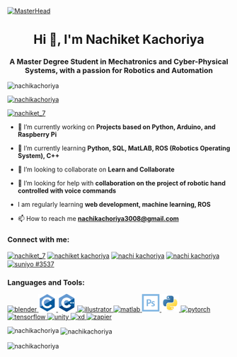 [![MasterHead](https://www.netpower.vn/wp-content/uploads/2020/12/hiring-engineers-14.gif)](https://NachiKachoriya.io)
<h1 align="center">Hi 👋, I'm Nachiket Kachoriya</h1>
<h3 align="center">A Master Degree Student in Mechatronics and Cyber-Physical Systems, with a passion for Robotics and Automation</h3>

<p align="left"> <img src="https://komarev.com/ghpvc/?username=nachikachoriya&label=Profile%20views&color=0e75b6&style=flat" alt="nachikachoriya" /> </p>

<p align="left"> <a href="https://github.com/ryo-ma/github-profile-trophy"><img src="https://github-profile-trophy.vercel.app/?username=nachikachoriya" alt="nachikachoriya" /></a> </p>

<p align="left"> <a href="https://twitter.com/nachiket_7" target="blank"><img src="https://img.shields.io/twitter/follow/nachiket_7?logo=twitter&style=for-the-badge" alt="nachiket_7" /></a> </p>

- 🔭 I’m currently working on **Projects based on Python, Arduino, and Raspberry Pi**

- 🌱 I’m currently learning **Python, SQL, MatLAB, ROS (Robotics Operating System), C++**

- 👯 I’m looking to collaborate on **Learn and Collaborate**

- 🤝 I’m looking for help with **collaboration on the project of robotic hand controlled with voice commands**

- I am regularly learning **web development, machine learning, ROS**

- 📫 How to reach me **nachikachoriya3008@gmail.com**

<h3 align="left">Connect with me:</h3>
<p align="left">
<a href="https://twitter.com/nachiket_7" target="blank"><img align="center" src="https://raw.githubusercontent.com/rahuldkjain/github-profile-readme-generator/master/src/images/icons/Social/twitter.svg" alt="nachiket_7" height="30" width="40" /></a>
<a href="https://www.linkedin.com/in/nachiketkachoriya/" target="blank"><img align="center" src="https://raw.githubusercontent.com/rahuldkjain/github-profile-readme-generator/master/src/images/icons/Social/linked-in-alt.svg" alt="nachiket kachoriya" height="30" width="40" /></a>
<a href="https://www.facebook.com/nachi.kachoriya" target="blank"><img align="center" src="https://raw.githubusercontent.com/rahuldkjain/github-profile-readme-generator/master/src/images/icons/Social/facebook.svg" alt="nachi kachoriya" height="30" width="40" /></a>
<a href="https://www.instagram.com/nachi_kachoriya/" target="blank"><img align="center" src="https://raw.githubusercontent.com/rahuldkjain/github-profile-readme-generator/master/src/images/icons/Social/instagram.svg" alt="nachi kachoriya" height="30" width="40" /></a>
<a href="https://discord.com/channels/@me" target="blank"><img align="center" src="https://raw.githubusercontent.com/rahuldkjain/github-profile-readme-generator/master/src/images/icons/Social/discord.svg" alt="suniyo #3537" height="30" width="40" /></a>
</p>

<h3 align="left">Languages and Tools:</h3>
<p align="left"> <a href="https://www.blender.org/" target="_blank" rel="noreferrer"> <img src="https://download.blender.org/branding/community/blender_community_badge_white.svg" alt="blender" width="40" height="40"/> </a> <a href="https://www.cprogramming.com/" target="_blank" rel="noreferrer"> <img src="https://raw.githubusercontent.com/devicons/devicon/master/icons/c/c-original.svg" alt="c" width="40" height="40"/> </a> <a href="https://www.w3schools.com/cpp/" target="_blank" rel="noreferrer"> <img src="https://raw.githubusercontent.com/devicons/devicon/master/icons/cplusplus/cplusplus-original.svg" alt="cplusplus" width="40" height="40"/> </a> <a href="https://www.adobe.com/in/products/illustrator.html" target="_blank" rel="noreferrer"> <img src="https://www.vectorlogo.zone/logos/adobe_illustrator/adobe_illustrator-icon.svg" alt="illustrator" width="40" height="40"/> </a> <a href="https://www.mathworks.com/" target="_blank" rel="noreferrer"> <img src="https://upload.wikimedia.org/wikipedia/commons/2/21/Matlab_Logo.png" alt="matlab" width="40" height="40"/> </a> <a href="https://www.photoshop.com/en" target="_blank" rel="noreferrer"> <img src="https://raw.githubusercontent.com/devicons/devicon/master/icons/photoshop/photoshop-line.svg" alt="photoshop" width="40" height="40"/> </a> <a href="https://www.python.org" target="_blank" rel="noreferrer"> <img src="https://raw.githubusercontent.com/devicons/devicon/master/icons/python/python-original.svg" alt="python" width="40" height="40"/> </a> <a href="https://pytorch.org/" target="_blank" rel="noreferrer"> <img src="https://www.vectorlogo.zone/logos/pytorch/pytorch-icon.svg" alt="pytorch" width="40" height="40"/> </a> <a href="https://www.tensorflow.org" target="_blank" rel="noreferrer"> <img src="https://www.vectorlogo.zone/logos/tensorflow/tensorflow-icon.svg" alt="tensorflow" width="40" height="40"/> </a> <a href="https://unity.com/" target="_blank" rel="noreferrer"> <img src="https://www.vectorlogo.zone/logos/unity3d/unity3d-icon.svg" alt="unity" width="40" height="40"/> </a> <a href="https://www.adobe.com/products/xd.html" target="_blank" rel="noreferrer"> <img src="https://cdn.worldvectorlogo.com/logos/adobe-xd.svg" alt="xd" width="40" height="40"/> </a> <a href="https://zapier.com" target="_blank" rel="noreferrer"> <img src="https://www.vectorlogo.zone/logos/zapier/zapier-icon.svg" alt="zapier" width="40" height="40"/> </a> </p>

<p><img align="left" src="https://github-readme-stats.vercel.app/api/top-langs?username=nachikachoriya&show_icons=true&locale=en&layout=compact" alt="nachikachoriya" /></p>

<p>&nbsp;<img align="center" src="https://github-readme-stats.vercel.app/api?username=nachikachoriya&show_icons=true&locale=en" alt="nachikachoriya" /></p>

<p><img align="center" src="https://github-readme-streak-stats.herokuapp.com/?user=nachikachoriya&" alt="nachikachoriya" /></p>
